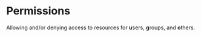 # Permissions

Allowing and/or denying access to resources for **u**sers, **g**roups,
and **o**thers.
